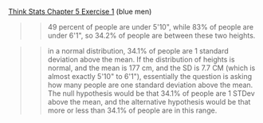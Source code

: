 [Think Stats Chapter 5 Exercise 1](http://greenteapress.com/thinkstats2/html/thinkstats2006.html#toc50) (blue men)

>> 49 percent of people are under 5'10", while 83% of people are under 6'1", so 34.2% of people are between these two heights.

>> in a normal distribution, 34.1% of people are 1 standard deviation above the mean.  If the distribution of heights is normal, and the mean is 177 cm, and the SD is 7.7 CM (which is almost exactly 5'10" to 6'1"), essentially the question is asking how many people are one standard deviation above the mean.  The null hypothesis would be that 34.1% of people are 1 STDev above the mean, and the alternative hypothesis would be that more or less than 34.1% of people are in this range.



